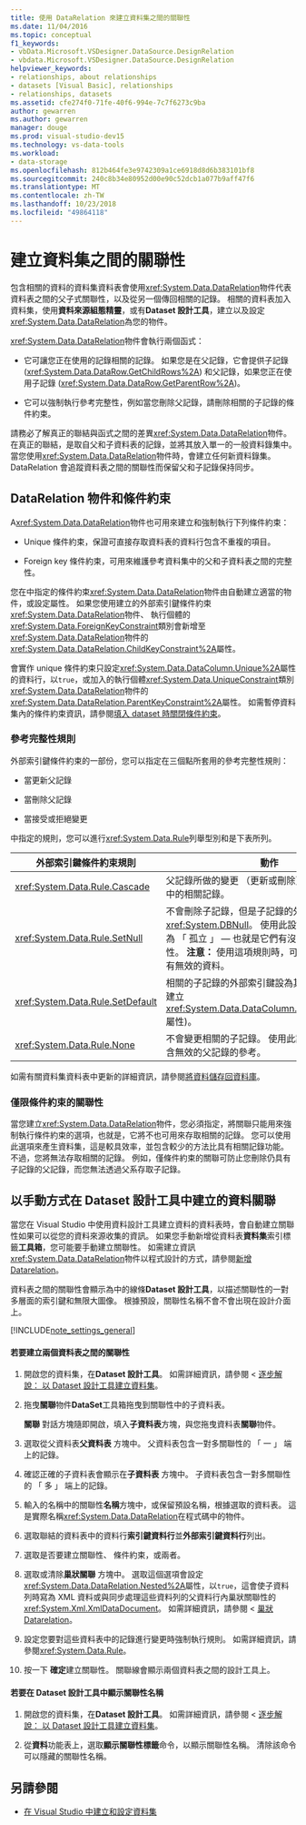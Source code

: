```yaml
---
title: 使用 DataRelation 來建立資料集之間的關聯性
ms.date: 11/04/2016
ms.topic: conceptual
f1_keywords:
- vbData.Microsoft.VSDesigner.DataSource.DesignRelation
- vbdata.Microsoft.VSDesigner.DataSource.DesignRelation
helpviewer_keywords:
- relationships, about relationships
- datasets [Visual Basic], relationships
- relationships, datasets
ms.assetid: cfe274f0-71fe-40f6-994e-7c7f6273c9ba
author: gewarren
ms.author: gewarren
manager: douge
ms.prod: visual-studio-dev15
ms.technology: vs-data-tools
ms.workload:
- data-storage
ms.openlocfilehash: 812b464fe3e9742309a1ce6918d8d6b383101bf8
ms.sourcegitcommit: 240c8b34e80952d00e90c52dcb1a077b9aff47f6
ms.translationtype: MT
ms.contentlocale: zh-TW
ms.lasthandoff: 10/23/2018
ms.locfileid: "49864118"
---
```

# <a name="create-relationships-between-datasets"></a>建立資料集之間的關聯性
包含相關的資料的資料集資料表會使用<xref:System.Data.DataRelation>物件代表資料表之間的父子式關聯性，以及從另一個傳回相關的記錄。 相關的資料表加入資料集，使用**資料來源組態精靈**，或有**Dataset 設計工具**，建立以及設定<xref:System.Data.DataRelation>為您的物件。

<xref:System.Data.DataRelation>物件會執行兩個函式：

-   它可讓您正在使用的記錄相關的記錄。 如果您是在父記錄，它會提供子記錄 (<xref:System.Data.DataRow.GetChildRows%2A>) 和父記錄，如果您正在使用子記錄 (<xref:System.Data.DataRow.GetParentRow%2A>)。

-   它可以強制執行參考完整性，例如當您刪除父記錄，請刪除相關的子記錄的條件約束。

請務必了解真正的聯結與函式之間的差異<xref:System.Data.DataRelation>物件。 在真正的聯結，是取自父和子資料表的記錄，並將其放入單一的一般資料錄集中。 當您使用<xref:System.Data.DataRelation>物件時，會建立任何新資料錄集。 DataRelation 會追蹤資料表之間的關聯性而保留父和子記錄保持同步。

## <a name="datarelation-objects-and-constraints"></a>DataRelation 物件和條件約束
A<xref:System.Data.DataRelation>物件也可用來建立和強制執行下列條件約束：

-   Unique 條件約束，保證可直接存取資料表的資料行包含不重複的項目。

-   Foreign key 條件約束，可用來維護參考資料集中的父和子資料表之間的完整性。

您在中指定的條件約束<xref:System.Data.DataRelation>物件由自動建立適當的物件，或設定屬性。 如果您使用建立的外部索引鍵條件約束<xref:System.Data.DataRelation>物件、 執行個體的<xref:System.Data.ForeignKeyConstraint>類別會新增至<xref:System.Data.DataRelation>物件的<xref:System.Data.DataRelation.ChildKeyConstraint%2A>屬性。

會實作 unique 條件約束只設定<xref:System.Data.DataColumn.Unique%2A>屬性的資料行，以`true`，或加入的執行個體<xref:System.Data.UniqueConstraint>類別<xref:System.Data.DataRelation>物件的<xref:System.Data.DataRelation.ParentKeyConstraint%2A>屬性。 如需暫停資料集內的條件約束資訊，請參閱[填入 dataset 時關閉條件約束](../data-tools/turn-off-constraints-while-filling-a-dataset.md)。

### <a name="referential-integrity-rules"></a>參考完整性規則
外部索引鍵條件約束的一部份，您可以指定在三個點所套用的參考完整性規則：

-   當更新父記錄

-   當刪除父記錄

-   當接受或拒絕變更

中指定的規則，您可以進行<xref:System.Data.Rule>列舉型別和是下表所列。

|外部索引鍵條件約束規則|動作|
| - |------------|
|<xref:System.Data.Rule.Cascade>|父記錄所做的變更 （更新或刪除） 也會在子資料表中的相關記錄。|
|<xref:System.Data.Rule.SetNull>|不會刪除子記錄，但是子記錄的外部索引鍵設定為<xref:System.DBNull>。 使用此設定，子記錄可保持為 「 孤立 」 — 也就是它們有沒有父資料錄的關聯性。 **注意：** 使用這項規則時，可能導致子資料表中有無效的資料。|
|<xref:System.Data.Rule.SetDefault>|相關的子記錄的外部索引鍵設為其預設值 (由資料行建立<xref:System.Data.DataColumn.DefaultValue%2A>屬性)。|
|<xref:System.Data.Rule.None>|不會變更相關的子記錄。 使用此設定，子記錄可包含無效的父記錄的參考。|

如需有關資料集資料表中更新的詳細資訊，請參閱[將資料儲存回資料庫](../data-tools/save-data-back-to-the-database.md)。

### <a name="constraint-only-relations"></a>僅限條件約束的關聯性
當您建立<xref:System.Data.DataRelation>物件，您必須指定，將關聯只能用來強制執行條件約束的選項，也就是，它將不也可用來存取相關的記錄。 您可以使用此選項來產生資料集，這是較具效率，並包含較少的方法比具有相關記錄功能。 不過，您將無法存取相關的記錄。 例如，僅條件約束的關聯可防止您刪除仍具有子記錄的父記錄，而您無法透過父系存取子記錄。

## <a name="manually-creating-a-data-relation-in-the-dataset-designer"></a>以手動方式在 Dataset 設計工具中建立的資料關聯
當您在 Visual Studio 中使用資料設計工具建立資料的資料表時，會自動建立關聯性如果可以從您的資料來源收集的資訊。 如果您手動新增從資料表**資料集**索引標籤**工具箱**，您可能要手動建立關聯性。 如需建立資訊<xref:System.Data.DataRelation>物件以程式設計的方式，請參閱[新增 Datarelation](/dotnet/framework/data/adonet/dataset-datatable-dataview/adding-datarelations)。

資料表之間的關聯性會顯示為中的線條**Dataset 設計工具**，以描述關聯性的一對多層面的索引鍵和無限大圖像。 根據預設，關聯性名稱不會不會出現在設計介面上。

[!INCLUDE[note_settings_general](../data-tools/includes/note_settings_general_md.md)]

#### <a name="to-create-a-relationship-between-two-data-tables"></a>若要建立兩個資料表之間的關聯性

1.  開啟您的資料集，在**Dataset 設計工具**。 如需詳細資訊，請參閱 <<c0> [ 逐步解說： 以 Dataset 設計工具建立資料集](walkthrough-creating-a-dataset-with-the-dataset-designer.md)。

2.  拖曳**關聯**物件**DataSet**工具箱拖曳到關聯性中的子資料表。

     **關聯** 對話方塊隨即開啟，填入**子資料表**方塊，與您拖曳資料表**關聯**物件。

3.  選取從父資料表**父資料表** 方塊中。 父資料表包含一對多關聯性的 「 一 」 端上的記錄。

4.  確認正確的子資料表會顯示在**子資料表** 方塊中。 子資料表包含一對多關聯性的 「 多 」 端上的記錄。

5.  輸入的名稱中的關聯性**名稱**方塊中，或保留預設名稱，根據選取的資料表。 這是實際名稱<xref:System.Data.DataRelation>在程式碼中的物件。

6.  選取聯結的資料表中的資料行**索引鍵資料行**並**外部索引鍵資料行**列出。

7.  選取是否要建立關聯性、 條件約束，或兩者。

8.  選取或清除**巢狀關聯** 方塊中。 選取這個選項會設定<xref:System.Data.DataRelation.Nested%2A>屬性，以`true`，這會使子資料列時寫為 XML 資料或與同步處理這些資料列的父資料行內巢狀關聯性的<xref:System.Xml.XmlDataDocument>。 如需詳細資訊，請參閱 <<c0> [ 巢狀 Datarelation](/dotnet/framework/data/adonet/dataset-datatable-dataview/nesting-datarelations)。

9. 設定您要對這些資料表中的記錄進行變更時強制執行規則。 如需詳細資訊，請參閱<xref:System.Data.Rule>。

10. 按一下 **確定**建立關聯性。 關聯線會顯示兩個資料表之間的設計工具上。

#### <a name="to-display-a-relation-name-in-the-dataset-designer"></a>若要在 Dataset 設計工具中顯示關聯性名稱

1.  開啟您的資料集，在**Dataset 設計工具**。 如需詳細資訊，請參閱 <<c0> [ 逐步解說： 以 Dataset 設計工具建立資料集](walkthrough-creating-a-dataset-with-the-dataset-designer.md)。

2.  從**資料**功能表上，選取**顯示關聯性標籤**命令，以顯示關聯性名稱。 清除該命令可以隱藏的關聯性名稱。

## <a name="see-also"></a>另請參閱

- [在 Visual Studio 中建立和設定資料集](../data-tools/create-and-configure-datasets-in-visual-studio.md)